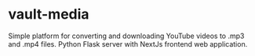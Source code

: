# vault-media
Simple platform for converting and downloading YouTube videos to .mp3 and .mp4 files. Python Flask server with NextJs frontend web application.
